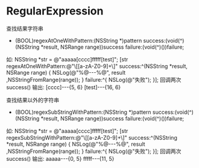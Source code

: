 # RegularExpression

查找结果字符串
- (BOOL)regexAtOneWithPattern:(NSString *)pattern success:(void(^)(NSString *result, NSRange range))success  failure:(void(^)())failure;

如:
          NSString *str = @"aaaaa[cccc]fffff[test]";
        [str regexAtOneWithPattern:@"\\[[a-zA-Z0-9]+\\]" success:^(NSString *result, NSRange range) {
            NSLog(@"%@---%@", result ,NSStringFromRange(range));
        } failure:^{
            NSLog(@"失败");
        }];
回调两次success() 
        输出: [cccc]---{5, 6}
              [test]---{16, 6}
              
查找结果以外的字符串
- (BOOL)regexSubStringWithPattern:(NSString *)pattern success:(void(^)(NSString *result, NSRange range))success  failure:(void(^)())failure;

如:
    NSString *str = @"aaaaa[cccc]fffff[test]";
    [str regexSubStringWithPattern:@"\\[[a-zA-Z0-9]+\\]" success:^(NSString *result, NSRange range) {
            NSLog(@"%@---%@", result ,NSStringFromRange(range));
        } failure:^{
            NSLog(@"失败");
        }];
回调两次success() 
        输出: aaaaa---{0, 5}
              fffff---{11, 5}
